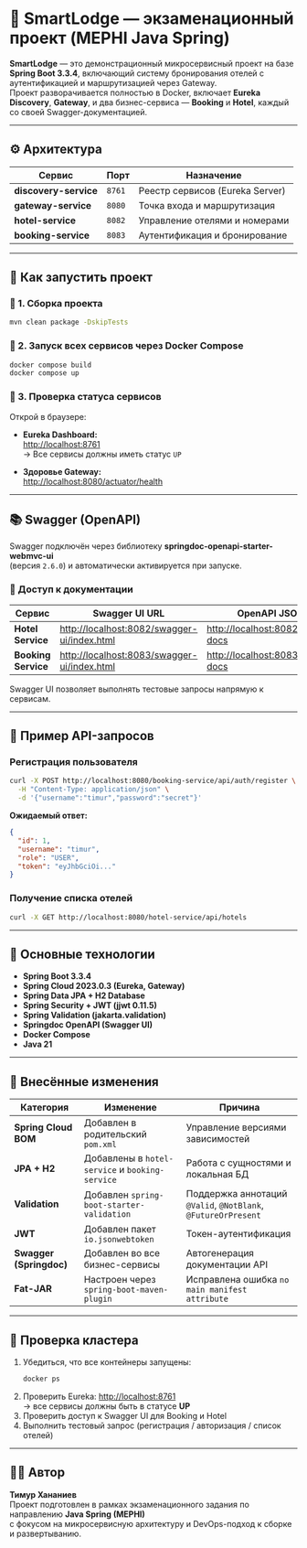 # 🏨 SmartLodge — экзаменационный проект (MEPHI Java Spring)

**SmartLodge** — это демонстрационный микросервисный проект на базе **Spring Boot 3.3.4**, 
включающий систему бронирования отелей с аутентификацией и маршрутизацией через Gateway.  
Проект разворачивается полностью в Docker, включает **Eureka Discovery**, **Gateway**, 
и два бизнес-сервиса — **Booking** и **Hotel**, каждый со своей Swagger-документацией.

---

## ⚙️ Архитектура

| Сервис | Порт | Назначение |
|---------|------|-------------|
| **discovery-service** | `8761` | Реестр сервисов (Eureka Server) |
| **gateway-service** | `8080` | Точка входа и маршрутизация |
| **hotel-service** | `8082` | Управление отелями и номерами |
| **booking-service** | `8083` | Аутентификация и бронирование |

---

## 🚀 Как запустить проект

### 🧱 1. Сборка проекта
```bash
mvn clean package -DskipTests
```

### 🐳 2. Запуск всех сервисов через Docker Compose
```bash
docker compose build
docker compose up
```

### 🧩 3. Проверка статуса сервисов
Открой в браузере:

- **Eureka Dashboard:**  
  [http://localhost:8761](http://localhost:8761)  
  → Все сервисы должны иметь статус `UP`

- **Здоровье Gateway:**  
  [http://localhost:8080/actuator/health](http://localhost:8080/actuator/health)

---

## 📚 Swagger (OpenAPI)

Swagger подключён через библиотеку **springdoc-openapi-starter-webmvc-ui**  
(версия `2.6.0`) и автоматически активируется при запуске.

### 🔗 Доступ к документации
| Сервис | Swagger UI URL | OpenAPI JSON |
|---------|----------------|---------------|
| **Hotel Service** | [http://localhost:8082/swagger-ui/index.html](http://localhost:8082/swagger-ui/index.html) | [http://localhost:8082/v3/api-docs](http://localhost:8082/v3/api-docs) |
| **Booking Service** | [http://localhost:8083/swagger-ui/index.html](http://localhost:8083/swagger-ui/index.html) | [http://localhost:8083/v3/api-docs](http://localhost:8083/v3/api-docs) |

Swagger UI позволяет выполнять тестовые запросы напрямую к сервисам.

---

## 🔐 Пример API-запросов

### Регистрация пользователя
```bash
curl -X POST http://localhost:8080/booking-service/api/auth/register \
  -H "Content-Type: application/json" \
  -d '{"username":"timur","password":"secret"}'
```

**Ожидаемый ответ:**
```json
{
  "id": 1,
  "username": "timur",
  "role": "USER",
  "token": "eyJhbGciOi..."
}
```

### Получение списка отелей
```bash
curl -X GET http://localhost:8080/hotel-service/api/hotels
```

---

## 🧠 Основные технологии

- **Spring Boot 3.3.4**  
- **Spring Cloud 2023.0.3 (Eureka, Gateway)**  
- **Spring Data JPA + H2 Database**  
- **Spring Security + JWT (jjwt 0.11.5)**  
- **Spring Validation (jakarta.validation)**  
- **Springdoc OpenAPI (Swagger UI)**  
- **Docker Compose**  
- **Java 21**

---

## 🧾 Внесённые изменения

| Категория | Изменение | Причина |
|------------|------------|----------|
| **Spring Cloud BOM** | Добавлен в родительский `pom.xml` | Управление версиями зависимостей |
| **JPA + H2** | Добавлены в `hotel-service` и `booking-service` | Работа с сущностями и локальная БД |
| **Validation** | Добавлен `spring-boot-starter-validation` | Поддержка аннотаций `@Valid`, `@NotBlank`, `@FutureOrPresent` |
| **JWT** | Добавлен пакет `io.jsonwebtoken` | Токен-аутентификация |
| **Swagger (Springdoc)** | Добавлен во все бизнес-сервисы | Автогенерация документации API |
| **Fat-JAR** | Настроен через `spring-boot-maven-plugin` | Исправлена ошибка `no main manifest attribute` |

---

## 🧩 Проверка кластера

1. Убедиться, что все контейнеры запущены:  
   ```bash
   docker ps
   ```
2. Проверить Eureka: [http://localhost:8761](http://localhost:8761)  
   → все сервисы должны быть в статусе **UP**  
3. Проверить доступ к Swagger UI для Booking и Hotel  
4. Выполнить тестовый запрос (регистрация / авторизация / список отелей)

---

## 👨‍💻 Автор

**Тимур Хананиев**  
Проект подготовлен в рамках экзаменационного задания по направлению **Java Spring (MEPHI)**  
с фокусом на микросервисную архитектуру и DevOps-подход к сборке и развертыванию.
